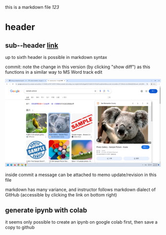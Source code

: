 this is a markdown file
*123*
# header
## sub--header [link](./subfolder)
up to sixth header is possible in markdown syntax

commit: note the change in this version (by clicking "show diff") as this functions in a similar way to MS Word track edit

![text to display](./Untitled.png)

inside commit a message can be attached to memo update/revision in this file

markdown has many variance, and instructor follows markdown dialect of GitHub (accessible by clicking the link on bottom right)

## generate ipynb with colab
it seems only possible to create an ipynb on google colab first, then save a copy to github
